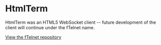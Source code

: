 HtmlTerm
========

HtmlTerm was an HTML5 WebSocket client -- future development of the client will continue under the fTelnet name.

<a href="https://github.com/rickparrish/fTelnet">View the fTelnet repository</a>
